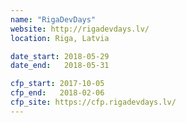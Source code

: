 ```yaml
---
name: "RigaDevDays"
website: http://rigadevdays.lv/
location: Riga, Latvia

date_start: 2018-05-29
date_end:   2018-05-31

cfp_start: 2017-10-05
cfp_end:   2018-02-06
cfp_site: https://cfp.rigadevdays.lv/
---
```

